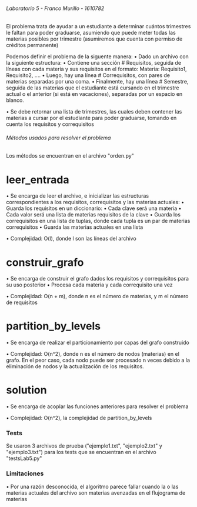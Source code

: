 ###### Laboratorio 5 - Franco Murillo - 1610782 ######

El problema trata de ayudar a un estudiante a determinar cuántos trimestres le faltan para poder graduarse, asumiendo que puede meter todas las materias posibles por trimestre (asumiremos que cuenta con permiso de créditos permanente)

Podemos definir el problema de la siguente manera: 
• Dado un archivo con la siguiente estructura:
    • Contiene una sección # Requisitos, seguida de líneas con cada materia y sus requisitos en el formato: Materia: Requisito1, Requisito2, ....
    • Luego, hay una línea # Correquisitos, con pares de materias separadas por una coma.
    • Finalmente, hay una línea # Semestre, seguida de las materias que el estudiante está cursando en el trimestre actual o el anterior (si está en vacaciones), separadas por un espacio en blanco.

• Se debe retornar una lista de trimestres, las cuales deben contener las materias a cursar por el estudiante para poder graduarse, tomando en cuenta los requisitos y correquisitos


###### Métodos usados para resolver el problema ######

Los métodos se encuentran en el archivo "orden.py"

# leer_entrada

• Se encarga de leer el archivo, e inicializar las estructuras correspondientes a los requisitos, correquisitos y las materias actuales:
    • Guarda los requisitos en un diccionario:
        • Cada clave será una materia
        • Cada valor será una lista de materias requisitos de la clave
    • Guarda los correquisitos en una lista de tuplas, donde cada tupla es un par de materias correquisitos
    • Guarda las materias actuales en una lista

• Complejidad: O(l), donde l son las líneas del archivo

# construir_grafo

• Se encarga de construir el grafo dados los requisitos y correquisitos para su uso posterior
    • Procesa cada materia y cada correquisito una vez

• Complejidad: O(n + m), donde n es el número de materias, y m el número de requisitos

# partition_by_levels

• Se encarga de realizar el particionamiento por capas del grafo construido

• Complejidad: O(n^2), donde n es el número de nodos (materias) en el grafo. En el peor caso, cada nodo puede ser procesado n veces debido a la eliminación de nodos y la actualización de los requisitos.

# solution

• Se encarga de acoplar las funciones anteriores para resolver el problema

• Complejidad: O(n^2), la complejidad de partition_by_levels

### Tests ###
Se usaron 3 archivos de prueba ("ejemplo1.txt", "ejemplo2.txt" y "ejemplo3.txt") para los tests que se encuentran en el archivo "testsLab5.py"

### Limitaciones ###

• Por una razón desconocida, el algoritmo parece fallar cuando la o las materias actuales del archivo son materias avenzadas en el flujograma de materias

